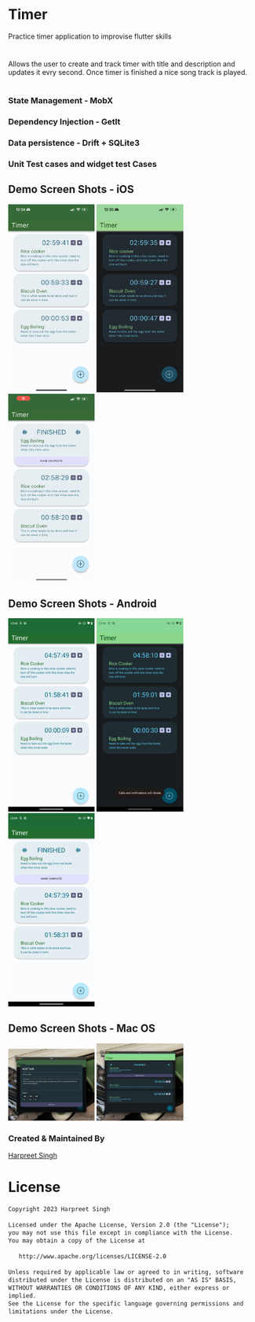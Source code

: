 # Timer

Practice timer application to improvise flutter skills
# 
Allows the user to create and track timer with title and description and updates it evry second. Once timer is finished a nice song track is played.
#

### State Management - MobX
### Dependency Injection - GetIt
###  Data persistence - Drift + SQLite3
###  Unit Test cases and widget test Cases



## Demo Screen Shots - iOS

<img src="/screenshots/ios/active_light.png" height="35%" width="35%"  alt="Active Light Demo"/> <img src="/screenshots/ios/active_dark.png"   height="35%" width="35%" alt="Active Dark Demo" /> <img src="/screenshots/ios/complete_light.png"   height="35%" width="35%" alt=" Complete Light Demo" /> 

## Demo Screen Shots - Android

<img src="/screenshots/android/active_light.png" height="35%" width="35%"  alt="Active Light Demo"/> <img src="/screenshots/android/active_dark.png"   height="35%" width="35%" alt="Active Dark Demo" /> <img src="/screenshots/android/complete_light.png"   height="35%" width="35%" alt=" Complete Light Demo" /> 
## Demo Screen Shots - Mac OS

<img src="/screenshots/mac/active_dark.png"   height="35%" width="35%" alt="Active Dark Demo" /> <img src="/screenshots/mac/complete_dark.png"   height="35%" width="35%" alt=" Complete Light Demo" /> 

### Created & Maintained By

[Harpreet Singh](https://github.com/harpreetseera) 

# License

    Copyright 2023 Harpreet Singh

    Licensed under the Apache License, Version 2.0 (the "License");
    you may not use this file except in compliance with the License.
    You may obtain a copy of the License at

       http://www.apache.org/licenses/LICENSE-2.0

    Unless required by applicable law or agreed to in writing, software
    distributed under the License is distributed on an "AS IS" BASIS,
    WITHOUT WARRANTIES OR CONDITIONS OF ANY KIND, either express or implied.
    See the License for the specific language governing permissions and
    limitations under the License.